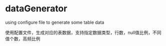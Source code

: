 
# dataGenerator
using configure file to generate some table data


使用配置文件，生成对应的表数据，支持指定数据类型，行数，null值比例，不同值个数，高频比例


